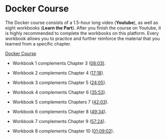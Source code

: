 Docker Course
=============

The Docker course consists of a 1.5-hour long video (**Youtube**), as well as eight workbooks (**Learn the Part**). After you finish the course on Youtube, it is highly recommended to complete the workbooks on this platform. Every workbook allows you to practice and further reinforce the material that you learned from a specific chapter.

[Docker Course](https://www.youtube.com/watch?v=s69slvfVp0I&ab_channel=RayanSlim)


*   Workbook 1 complements Chapter 3 ([08:03)](https://youtu.be/s69slvfVp0I?t=484).
    
*   Workbook 2 complements Chapter 4 ([17:18](https://youtu.be/s69slvfVp0I?t=1038)).
    
*   Workbook 3 complements Chapter 5 ([24:05](https://youtu.be/s69slvfVp0I?t=1446)).
    
*   Workbook 4 complements Chapter 6 ([35:53](https://youtu.be/s69slvfVp0I?t=2155)).
    
*   Workbook 5 complements Chapters 7 ([42:03](https://youtu.be/s69slvfVp0I?t=2522)).
    
*   Workbook 6 complements Chapter 8 ([49:34](https://youtu.be/s69slvfVp0I?t=2976)).
    
*   Workbook 7 complements Chapter 9 ([57:24](https://www.youtube.com/watch?v=s69slvfVp0I&t=3446s&ab_channel=RayanSlim)).
    
*   Workbook 8 complements Chapter 10 ([01:09:02](https://youtu.be/s69slvfVp0I?t=4144)).
